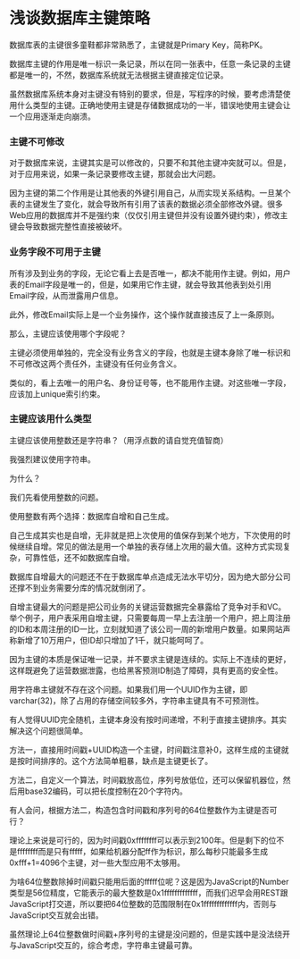 # 浅谈数据库主键策略

数据库表的主键很多童鞋都非常熟悉了，主键就是Primary Key，简称PK。

数据库主键的作用是唯一标识一条记录，所以在同一张表中，任意一条记录的主键都是唯一的，不然，数据库系统就无法根据主键直接定位记录。

虽然数据库系统本身对主键没有特别的要求，但是，写程序的时候，要考虑清楚使用什么类型的主键。正确地使用主键是存储数据成功的一半，错误地使用主键会让一个应用逐渐走向崩溃。

### 主键不可修改

对于数据库来说，主键其实是可以修改的，只要不和其他主键冲突就可以。但是，对于应用来说，如果一条记录要修改主键，那就会出大问题。

因为主键的第二个作用是让其他表的外键引用自己，从而实现关系结构。一旦某个表的主键发生了变化，就会导致所有引用了该表的数据必须全部修改外键。很多Web应用的数据库并不是强约束（仅仅引用主键但并没有设置外键约束），修改主键会导致数据完整性直接被破坏。

### 业务字段不可用于主键

所有涉及到业务的字段，无论它看上去是否唯一，都决不能用作主键。例如，用户表的Email字段是唯一的，但是，如果用它作主键，就会导致其他表到处引用Email字段，从而泄露用户信息。

此外，修改Email实际上是一个业务操作，这个操作就直接违反了上一条原则。

那么，主键应该使用哪个字段呢？

主键必须使用单独的，完全没有业务含义的字段，也就是主键本身除了唯一标识和不可修改这两个责任外，主键没有任何业务含义。

类似的，看上去唯一的用户名、身份证号等，也不能用作主键。对这些唯一字段，应该加上unique索引约束。

### 主键应该用什么类型

主键应该使用整数还是字符串？（用浮点数的请自觉充值智商）

我强烈建议使用字符串。

为什么？

我们先看使用整数的问题。

使用整数有两个选择：数据库自增和自己生成。

自己生成其实也是自增，无非就是把上次使用的值保存到某个地方，下次使用的时候继续自增。常见的做法是用一个单独的表存储上次用的最大值。这种方式实现复杂，可靠性低，还不如数据库自增。

数据库自增最大的问题还不在于数据库单点造成无法水平切分，因为绝大部分公司还撑不到业务需要分库的情况就倒闭了。

自增主键最大的问题是把公司业务的关键运营数据完全暴露给了竞争对手和VC。举个例子，用户表采用自增主键，只需要每周一早上去注册一个用户，把上周注册的ID和本周注册的ID一比，立刻就知道了该公司一周的新增用户数量。如果网站声称新增了10万用户，但ID却只增加了1千，就只能呵呵了。

因为主键的本质是保证唯一记录，并不要求主键是连续的。实际上不连续的更好，这样既避免了运营数据泄露，也给黑客预测ID制造了障碍，具有更高的安全性。

用字符串主键就不存在这个问题。如果我们用一个UUID作为主键，即varchar(32)，除了占用的存储空间较多外，字符串主键具有不可预测性。

有人觉得UUID完全随机，主键本身没有按时间递增，不利于直接主键排序。其实解决这个问题很简单。

方法一，直接用时间戳+UUID构造一个主键，时间戳注意补0，这样生成的主键就是按时间排序的。这个方法简单粗暴，缺点是主键更长了。

方法二，自定义一个算法，时间戳放高位，序列号放低位，还可以保留机器位，然后用base32编码，可以把长度控制在20个字符内。

有人会问，根据方法二，构造包含时间戳和序列号的64位整数作为主键是否可行？

理论上来说是可行的，因为时间戳0xffffffff可以表示到2100年。但是剩下的位不是ffffffff而是只有fffff，如果给机器分配ff作为标识，那么每秒只能最多生成0xfff+1=4096个主键，对一些大型应用不太够用。

为啥64位整数除掉时间戳只能用后面的fffff位呢？这是因为JavaScript的Number类型是56位精度，它能表示的最大整数是0x1fffffffffffff，而我们迟早会用REST跟JavaScript打交道，所以要把64位整数的范围限制在0x1fffffffffffff内，否则与JavaScript交互就会出错。

虽然理论上64位整数做时间戳+序列号的主键是没问题的，但是实践中是没法绕开与JavaScript交互的，综合考虑，字符串主键最可靠。
